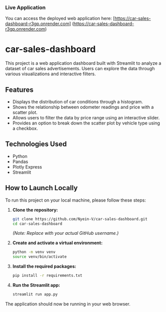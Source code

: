 ### Live Application
You can access the deployed web application here: [https://car-sales-dashboard-r3gp.onrender.com]
(https://car-sales-dashboard-r3gp.onrender.com)

# car-sales-dashboard

This project is a web application dashboard built with Streamlit to analyze a dataset of car sales advertisements. Users can explore the data through various visualizations and interactive filters.

## Features

- Displays the distribution of car conditions through a histogram.
- Shows the relationship between odometer readings and price with a scatter plot.
- Allows users to filter the data by price range using an interactive slider.
- Provides an option to break down the scatter plot by vehicle type using a checkbox.

## Technologies Used

- Python
- Pandas
- Plotly Express
- Streamlit

## How to Launch Locally

To run this project on your local machine, please follow these steps:

1.  **Clone the repository:**
    ```bash
    git clone https://github.com/Nyein-V/car-sales-dashboard.git
    cd car-sales-dashboard
    ```
    *(Note: Replace with your actual GitHub username.)*

2.  **Create and activate a virtual environment:**
    ```bash
    python -m venv venv
    source venv/bin/activate
    ```

3.  **Install the required packages:**
    ```bash
    pip install -r requirements.txt
    ```

4.  **Run the Streamlit app:**
    ```bash
    streamlit run app.py
    ```
The application should now be running in your web browser.